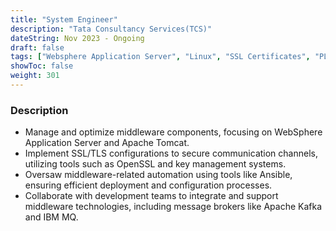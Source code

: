 ```yaml
---
title: "System Engineer"
description: "Tata Consultancy Services(TCS)"
dateString: Nov 2023 - Ongoing
draft: false
tags: ["Websphere Application Server", "Linux", "SSL Certificates", "PL/SQL", "Jenkins", "Tortoise SVN", "IBM Integration Desginer","Load Balancing","Oracle SQL Developer","Java","Apache Tomcat","Ansible","IBM MQ"]
showToc: false
weight: 301
---
```


### Description

- Manage and optimize middleware components, focusing on WebSphere Application Server and Apache Tomcat.
- Implement SSL/TLS configurations to secure communication channels, utilizing tools such as OpenSSL and key management systems.
- Oversaw middleware-related automation using tools like Ansible, ensuring efficient deployment and configuration processes.
- Collaborate with development teams to integrate and support middleware technologies, including message brokers like Apache Kafka and IBM MQ.